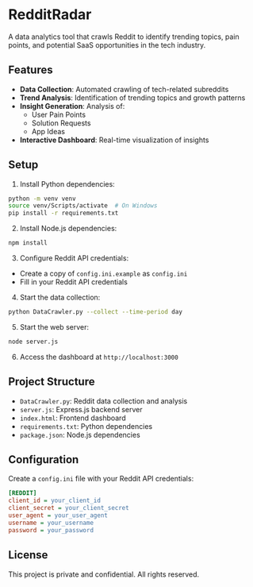 # RedditRadar

A data analytics tool that crawls Reddit to identify trending topics, pain points, and potential SaaS opportunities in the tech industry.

## Features

- **Data Collection**: Automated crawling of tech-related subreddits
- **Trend Analysis**: Identification of trending topics and growth patterns
- **Insight Generation**: Analysis of:
  - User Pain Points
  - Solution Requests
  - App Ideas
- **Interactive Dashboard**: Real-time visualization of insights

## Setup

1. Install Python dependencies:
```bash
python -m venv venv
source venv/Scripts/activate  # On Windows
pip install -r requirements.txt
```

2. Install Node.js dependencies:
```bash
npm install
```

3. Configure Reddit API credentials:
- Create a copy of `config.ini.example` as `config.ini`
- Fill in your Reddit API credentials

4. Start the data collection:
```bash
python DataCrawler.py --collect --time-period day
```

5. Start the web server:
```bash
node server.js
```

6. Access the dashboard at `http://localhost:3000`

## Project Structure

- `DataCrawler.py`: Reddit data collection and analysis
- `server.js`: Express.js backend server
- `index.html`: Frontend dashboard
- `requirements.txt`: Python dependencies
- `package.json`: Node.js dependencies

## Configuration

Create a `config.ini` file with your Reddit API credentials:
```ini
[REDDIT]
client_id = your_client_id
client_secret = your_client_secret
user_agent = your_user_agent
username = your_username
password = your_password
```

## License

This project is private and confidential. All rights reserved. 